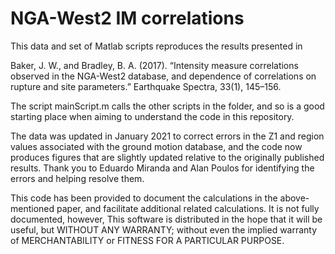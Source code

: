 # NGA-West2 IM correlations
This data and set of Matlab scripts reproduces the results presented in

Baker, J. W., and Bradley, B. A. (2017). “Intensity measure correlations observed in the NGA-West2 database, and dependence of correlations on rupture and site parameters.” Earthquake Spectra, 33(1), 145–156.

The script mainScript.m calls the other scripts in the folder, and so is a good starting place when aiming to understand the code in this repository.

The data was updated in January 2021 to correct errors in the Z1 and region values associated with the ground motion database, and the code now produces figures that are slightly updated relative to the originally published results. Thank you to Eduardo Miranda and Alan Poulos for identifying the errors and helping resolve them.

This code has been provided to document the calculations in the above-mentioned paper, and facilitate additional related calculations. It is not fully documented, however, This software is distributed in the hope that it will be useful, but WITHOUT ANY WARRANTY; without even the implied warranty of MERCHANTABILITY or FITNESS FOR A PARTICULAR PURPOSE.
